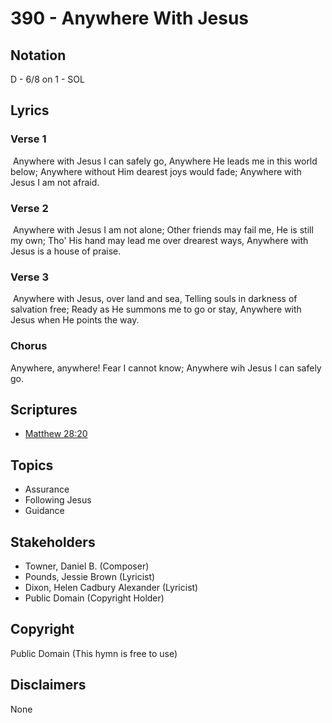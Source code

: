 # 390 - Anywhere With Jesus

## Notation

D - 6/8 on 1 - SOL

## Lyrics

### Verse 1

 Anywhere with Jesus I can safely go, Anywhere He leads me in this world below; Anywhere without Him dearest joys would fade; Anywhere with Jesus I am not afraid.

### Verse 2

 Anywhere with Jesus I am not alone; Other friends may fail me, He is still my own; Tho' His hand may lead me over drearest ways, Anywhere with Jesus is a house of praise.

### Verse 3

 Anywhere with Jesus, over land and sea, Telling souls in darkness of salvation free; Ready as He summons me to go or stay, Anywhere with Jesus when He points the way. 

### Chorus

Anywhere, anywhere! Fear I cannot know; Anywhere wih Jesus I can safely go. 


## Scriptures

- [Matthew 28:20](https://www.biblegateway.com/passage/?search=Matthew%2028%3A20)

## Topics

- Assurance
- Following Jesus
- Guidance

## Stakeholders

- Towner, Daniel B. (Composer)
- Pounds, Jessie Brown (Lyricist)
- Dixon, Helen Cadbury Alexander (Lyricist)
- Public Domain (Copyright Holder)

## Copyright

Public Domain
(This hymn is free to use)

## Disclaimers

None


